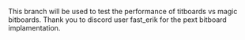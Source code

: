 This branch will be used to test the performance of titboards vs magic bitboards.
Thank you to discord user fast_erik for the pext bitboard implamentation.